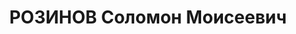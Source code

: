 ---
title: РОЗИНОВ Соломон Моисеевич
description: "Род. в 1901, г. Днепропетровск, еврей, обр.: высшее, б/п. Проживал:\
  \ г. Иркутск. Начальник строительства Лензолотофлота в г. Иркутске \n  Арестован\
  \ 25.12.1936. Обв. по ст.58-8, -11 УК РСФСР. Приговор: ВК ВС СССР, 14.10.1938 –\
  \ 10 лет лишения свободы. \n  Реабилитирован ВК ВС СССР 10.11.1956"
---